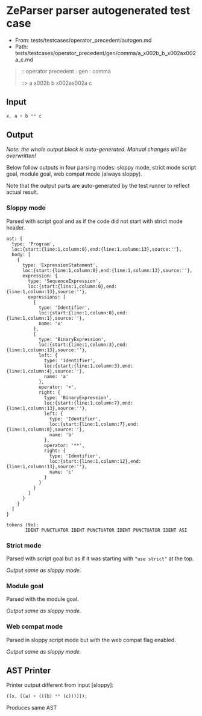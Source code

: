 # ZeParser parser autogenerated test case

- From: tests/testcases/operator_precedent/autogen.md
- Path: tests/testcases/operator_precedent/gen/comma/a_x002b_b_x002ax002a_c.md

> :: operator precedent : gen : comma
>
> ::> a x002b b x002ax002a c

## Input


`````js
x, a + b ** c
`````

## Output

_Note: the whole output block is auto-generated. Manual changes will be overwritten!_

Below follow outputs in four parsing modes: sloppy mode, strict mode script goal, module goal, web compat mode (always sloppy).

Note that the output parts are auto-generated by the test runner to reflect actual result.

### Sloppy mode

Parsed with script goal and as if the code did not start with strict mode header.

`````
ast: {
  type: 'Program',
  loc:{start:{line:1,column:0},end:{line:1,column:13},source:''},
  body: [
    {
      type: 'ExpressionStatement',
      loc:{start:{line:1,column:0},end:{line:1,column:13},source:''},
      expression: {
        type: 'SequenceExpression',
        loc:{start:{line:1,column:0},end:{line:1,column:13},source:''},
        expressions: [
          {
            type: 'Identifier',
            loc:{start:{line:1,column:0},end:{line:1,column:1},source:''},
            name: 'x'
          },
          {
            type: 'BinaryExpression',
            loc:{start:{line:1,column:3},end:{line:1,column:13},source:''},
            left: {
              type: 'Identifier',
              loc:{start:{line:1,column:3},end:{line:1,column:4},source:''},
              name: 'a'
            },
            operator: '+',
            right: {
              type: 'BinaryExpression',
              loc:{start:{line:1,column:7},end:{line:1,column:13},source:''},
              left: {
                type: 'Identifier',
                loc:{start:{line:1,column:7},end:{line:1,column:8},source:''},
                name: 'b'
              },
              operator: '**',
              right: {
                type: 'Identifier',
                loc:{start:{line:1,column:12},end:{line:1,column:13},source:''},
                name: 'c'
              }
            }
          }
        ]
      }
    }
  ]
}

tokens (9x):
       IDENT PUNCTUATOR IDENT PUNCTUATOR IDENT PUNCTUATOR IDENT ASI
`````

### Strict mode

Parsed with script goal but as if it was starting with `"use strict"` at the top.

_Output same as sloppy mode._

### Module goal

Parsed with the module goal.

_Output same as sloppy mode._

### Web compat mode

Parsed in sloppy script mode but with the web compat flag enabled.

_Output same as sloppy mode._

## AST Printer

Printer output different from input [sloppy]:

````js
((x, ((a) + (((b) ** (c))))));
````

Produces same AST
